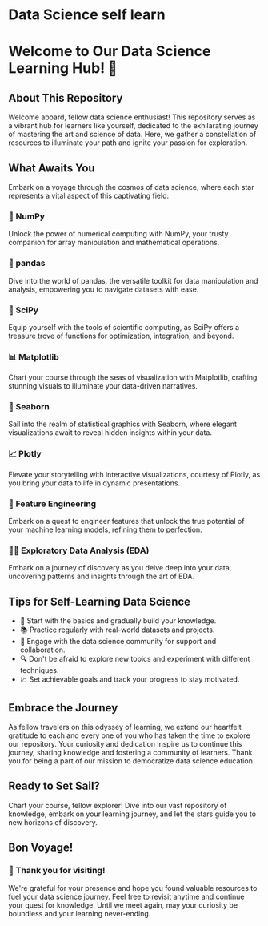 # Data Science self learn


# Welcome to Our Data Science Learning Hub! 🚀

## About This Repository

Welcome aboard, fellow data science enthusiast! This repository serves as a vibrant hub for learners like yourself, dedicated to the exhilarating journey of mastering the art and science of data. Here, we gather a constellation of resources to illuminate your path and ignite your passion for exploration.

## What Awaits You

Embark on a voyage through the cosmos of data science, where each star represents a vital aspect of this captivating field:

### 🧮 NumPy
Unlock the power of numerical computing with NumPy, your trusty companion for array manipulation and mathematical operations.

### 🐼 pandas
Dive into the world of pandas, the versatile toolkit for data manipulation and analysis, empowering you to navigate datasets with ease.

### 🧪 SciPy
Equip yourself with the tools of scientific computing, as SciPy offers a treasure trove of functions for optimization, integration, and beyond.

### 📊 Matplotlib
Chart your course through the seas of visualization with Matplotlib, crafting stunning visuals to illuminate your data-driven narratives.

### 🌊 Seaborn
Sail into the realm of statistical graphics with Seaborn, where elegant visualizations await to reveal hidden insights within your data.

### 📈 Plotly
Elevate your storytelling with interactive visualizations, courtesy of Plotly, as you bring your data to life in dynamic presentations.

### 🔬 Feature Engineering
Embark on a quest to engineer features that unlock the true potential of your machine learning models, refining them to perfection.

### 🕵️‍♀️ Exploratory Data Analysis (EDA)
Embark on a journey of discovery as you delve deep into your data, uncovering patterns and insights through the art of EDA.

## Tips for Self-Learning Data Science

- 🚀 Start with the basics and gradually build your knowledge.
- 📚 Practice regularly with real-world datasets and projects.
- 🤝 Engage with the data science community for support and collaboration.
- 🔍 Don't be afraid to explore new topics and experiment with different techniques.
- 📈 Set achievable goals and track your progress to stay motivated.

## Embrace the Journey

As fellow travelers on this odyssey of learning, we extend our heartfelt gratitude to each and every one of you who has taken the time to explore our repository. Your curiosity and dedication inspire us to continue this journey, sharing knowledge and fostering a community of learners. Thank you for being a part of our mission to democratize data science education.

## Ready to Set Sail?

Chart your course, fellow explorer! Dive into our vast repository of knowledge, embark on your learning journey, and let the stars guide you to new horizons of discovery.

## Bon Voyage!

### 🙏 Thank you for visiting!

We're grateful for your presence and hope you found valuable resources to fuel your data science journey. Feel free to revisit anytime and continue your quest for knowledge. Until we meet again, may your curiosity be boundless and your learning never-ending.

